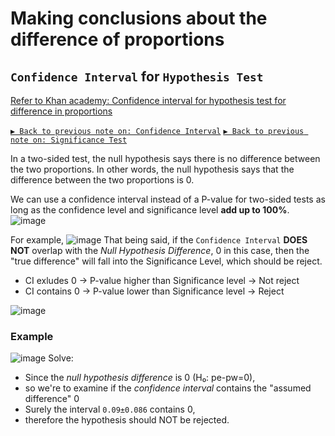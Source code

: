 # Making conclusions about the difference of proportions


## `Confidence Interval` for `Hypothesis Test`

[Refer to Khan academy: Confidence interval for hypothesis test for difference in proportions](https://www.khanacademy.org/math/ap-statistics/two-sample-inference/modal/v/confidence-interval-for-hypothesis-test-for-difference-in-proportions)

[`▶︎ Back to previous note on: Confidence Interval`](https://github.com/solomonxie/solomonxie.github.io/issues/50#issuecomment-418060445)
[`▶︎ Back to previous note on: Significance Test`](https://github.com/solomonxie/solomonxie.github.io/issues/50#issuecomment-419806342)

In a two-sided test, the null hypothesis says there is no difference between the two proportions. In other words, the null hypothesis says that the difference between the two proportions is 0. 

We can use a confidence interval instead of a P-value for two-sided tests as long as the confidence level and significance level **add up to 100%**.
![image](https://user-images.githubusercontent.com/14041622/45474290-f97e7c80-b76b-11e8-955c-c061de15d11f.png)

For example, 
![image](https://user-images.githubusercontent.com/14041622/45474853-57f82a80-b76d-11e8-97e3-0798b6931d8b.png)
That being said, if the `Confidence Interval` **DOES NOT** overlap with the _Null Hypothesis Difference_, 0 in this case, then the "true difference" will fall into the Significance Level, which should be reject. 

- CI exludes 0 -> P-value higher than Significance level -> Not reject
- CI contains 0 -> P-value lower than Significance level -> Reject

![image](https://user-images.githubusercontent.com/14041622/45475722-ca6a0a00-b76f-11e8-9a0f-a14da91f5a4c.png)



### Example
![image](https://user-images.githubusercontent.com/14041622/45473118-b8389d80-b768-11e8-87ae-5cc95695092d.png)
Solve:
- Since the _null hypothesis difference_ is 0 (H₀: pe-pw=0),
- so we're to examine if the _confidence interval_ contains the "assumed difference" 0
- Surely the interval `0.09±0.086` contains 0, 
- therefore the hypothesis should NOT be rejected.
